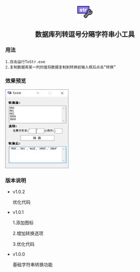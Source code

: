 <div align="center">
	<img src="./assets/logo.png" width="50" height="50" align="center">
</div>

<h2 align="center">数据库列转逗号分隔字符串小工具</h2>


### 用法

	1.双击运行ToStr.exe
	2.复制数据库某一列的值将数据复制到转换前输入框后点击“转换”

### 效果预览
	
<img src="./assets/yulan.png" width="200" height="250">

### 版本说明

- v1.0.2

	优化代码

- v1.0.1

	1.添加图标

	2.增加转换选项

	3.优化代码

- v1.0.0

	基础字符串转换功能
  


